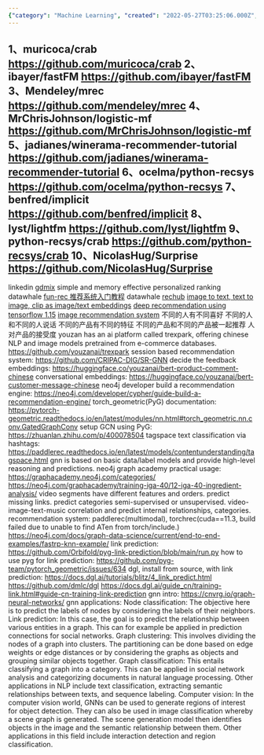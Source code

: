 ```yaml
---
{"category": "Machine Learning", "created": "2022-05-27T03:25:06.000Z", "date": "2022-05-27 03:25:06", "description": "This article highlights the potential of Graph Neural Networks in various applications such as personalized ranking, social network analysis, NLP, content categorization, and predicting missing links. It also discusses open-source Python libraries that can be used for implementing these use cases.", "modified": "2023-02-08T03:23:32.247Z", "tags": ["advertising", "chatbot", "graph database", "pyjom", "recommendation"], "title": "推荐系统 GNN"}
---
```

1、muricoca/crab
https://github.com/muricoca/crab
2、ibayer/fastFM
https://github.com/ibayer/fastFM
3、Mendeley/mrec
https://github.com/mendeley/mrec
4、MrChrisJohnson/logistic-mf
https://github.com/MrChrisJohnson/logistic-mf
5、jadianes/winerama-recommender-tutorial
https://github.com/jadianes/winerama-recommender-tutorial
6、ocelma/python-recsys
https://github.com/ocelma/python-recsys
7、benfred/implicit
https://github.com/benfred/implicit
8、lyst/lightfm
https://github.com/lyst/lightfm
9、python-recsys/crab
https://github.com/python-recsys/crab
10、NicolasHug/Surprise
https://github.com/NicolasHug/Surprise
----
linkedin [gdmix](https://github.com/linkedin/gdmix) simple and memory effective personalized ranking
datawhale [fun-rec 推荐系统入门教程](https://github.com/datawhalechina/fun-rec)
datawhale [rechub](https://github.com/datawhalechina/torch-rechub)
[image to text, text to image, clip as image/text embeddings](https://github.com/jina-ai/clip-as-service)
[deep recommendation using tensorflow 1.15](https://awesomeopensource.com/project/alibaba/DeepRec)
[image recommendation system](https://medium.com/analytics-vidhya/how-create-image-recomendation-system-3dcc5edf1597)
不同的人有不同喜好
不同的人和不同的人说话
不同的产品有不同的特征
不同的产品和不同的产品被一起推荐
人对产品的接受度
youzan has an ai platform called trexpark, offering chinese NLP and image models pretrained from e-commerce databases.
https://github.com/youzanai/trexpark
session based recommendation system:
https://github.com/CRIPAC-DIG/SR-GNN
decide the feedback embeddings:
https://huggingface.co/youzanai/bert-product-comment-chinese
conversational embeddings:
https://huggingface.co/youzanai/bert-customer-message-chinese
neo4j developer build a recommendation engine:
https://neo4j.com/developer/cypher/guide-build-a-recommendation-engine/
torch_geometric(PyG) documentation:
https://pytorch-geometric.readthedocs.io/en/latest/modules/nn.html#torch_geometric.nn.conv.GatedGraphConv
setup GCN using PyG:
https://zhuanlan.zhihu.com/p/400078504
tagspace text classification via hashtags:
https://paddlerec.readthedocs.io/en/latest/models/contentunderstanding/tagspace.html
gnn is based on basic data/label models and provide high-level reasoning and predictions.
neo4j graph academy practical usage:
https://graphacademy.neo4j.com/categories/
https://neo4j.com/graphacademy/training-iga-40/12-iga-40-ingredient-analysis/
video segments have different features and orders. predict missing links. predict categories semi-supervised or unsupervised.
video-image-text-music correlation and predict internal relationships, categories.
recommendation system:
paddlerec(multimodal), torchrec(cuda==11.3, build failed due to unable to find ATen from torch/include.)
https://neo4j.com/docs/graph-data-science/current/end-to-end-examples/fastrp-knn-example/
link prediction:
https://github.com/Orbifold/pyg-link-prediction/blob/main/run.py
how to use pyg for link prediction:
https://github.com/pyg-team/pytorch_geometric/issues/634
dgl, install from source, with link prediction:
https://docs.dgl.ai/tutorials/blitz/4_link_predict.html
https://github.com/dmlc/dgl
https://docs.dgl.ai/guide_cn/training-link.html#guide-cn-training-link-prediction
gnn intro:
https://cnvrg.io/graph-neural-networks/
gnn applications:
Node classification: The objective here is to predict the labels of nodes by considering the labels of their neighbors.
Link prediction: In this case, the goal is to predict the relationship between various entities in a graph. This can for example be applied in prediction connections for social networks.
Graph clustering: This involves dividing the nodes of a graph into clusters. The partitioning can be done based on edge weights or edge distances or by considering the graphs as objects and grouping similar objects together.
Graph classification: This entails classifying a graph into a category. This can be applied in social network analysis and categorizing documents in natural language processing. Other applications in NLP include text classification, extracting semantic relationships between texts, and sequence labeling.
Computer vision: In the computer vision world, GNNs can be used to generate regions of interest for object detection. They can also be used in image classification whereby a scene graph is generated. The scene generation model then identifies objects in the image and the semantic relationship between them. Other applications in this field include interaction detection and region classification.